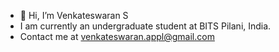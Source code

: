 - 👋 Hi, I’m Venkateswaran S
- I am currently an undergraduate student at BITS Pilani, India.
- Contact me at venkateswaran.appl@gmail.com

<!---
JustAnotherVenkat/JustAnotherVenkat is a ✨ special ✨ repository because its `README.md` (this file) appears on your GitHub profile.
You can click the Preview link to take a look at your changes.
--->
